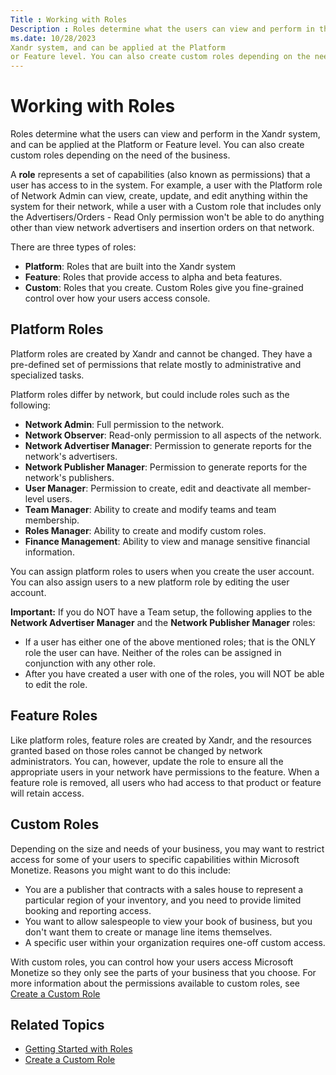 ```yaml
---
Title : Working with Roles
Description : Roles determine what the users can view and perform in the
ms.date: 10/28/2023
Xandr system, and can be applied at the Platform
or Feature level. You can also create custom roles depending on the need
---
```



# Working with Roles



Roles determine what the users can view and perform in the
Xandr system, and can be applied at the Platform
or Feature level. You can also create custom roles depending on the need
of the business.

A **role** represents a set of capabilities (also known as permissions)
that a user has access to in the system. For example, a user with the
Platform role of Network Admin can view, create, update, and edit
anything within the system for their network, while a user with a Custom
role that includes only the Advertisers/Orders - Read Only permission
won't be able to do anything other than view network advertisers and
insertion orders on that network.



There are three types of roles:

- **Platform**: Roles that are built into the
  Xandr system
- **Feature**: Roles that provide access to alpha and beta features.
- **Custom**: Roles that you create. Custom Roles give you fine-grained
  control over how your users access console.





## Platform Roles

Platform roles are created by Xandr and cannot
be changed. They have a pre-defined set of permissions that relate
mostly to administrative and specialized tasks.



Platform roles differ by network, but could include roles such as the
following:

- **Network Admin**: Full permission to the network.
- **Network Observer**: Read-only permission to all aspects of the
  network.
- **Network Advertiser Manager**: Permission to generate reports for the
  network's advertisers.
- **Network Publisher Manager**: Permission to generate reports for the
  network's publishers.
- **User Manager**: Permission to create, edit and deactivate all
  member-level users.
- **Team Manager**: Ability to create and modify teams and team
  membership.
- **Roles Manager**: Ability to create and modify custom roles.
- **Finance Management**: Ability to view and manage sensitive financial
  information.

You can assign platform roles to users when you create the user account.
You can also assign users to a new platform role by editing the user
account.



<b>Important:</b> If you do NOT have a Team
setup, the following applies to the **Network Advertiser Manager** and
the **Network Publisher Manager** roles:

- If a user has either one of the above mentioned roles; that is the
  ONLY role the user can have. Neither of the roles can be assigned in
  conjunction with any other role.
- After you have created a user with one of the roles, you will NOT be
  able to edit the role.









## Feature Roles

Like platform roles, feature roles are created by
Xandr, and the resources granted based on those
roles cannot be changed by network administrators. You can, however,
update the role to ensure all the appropriate users in your network have
permissions to the feature. When a feature role is removed, all users
who had access to that product or feature will retain access.





## Custom Roles



Depending on the size and needs of your business, you may want to
restrict access for some of your users to specific capabilities within
Microsoft Monetize. Reasons you might want to do
this include:

- You are a publisher that contracts with a sales house to represent a
  particular region of your inventory, and you need to provide limited
  booking and reporting access.
- You want to allow salespeople to view your book of business, but you
  don't want them to create or manage line items themselves.
- A specific user within your organization requires one-off custom
  access.



With custom roles, you can control how your users access
Microsoft Monetize so they only see the parts of
your business that you choose. For more information about the
permissions available to custom roles, see
<a href="create-a-custom-role.md" class="xref"
title="If you need more fine-grained control over how your users access Microsoft Monetize, you can create a custom role. Custom roles allow you to control what a user sees in Microsoft Monetize so they only see the parts of your business that you choose.">Create
a Custom Role</a>





## Related Topics



- <a href="getting-started-with-roles.md" class="xref">Getting Started
  with Roles</a>
- <a href="create-a-custom-role.md" class="xref"
  title="If you need more fine-grained control over how your users access Microsoft Monetize, you can create a custom role. Custom roles allow you to control what a user sees in Microsoft Monetize so they only see the parts of your business that you choose.">Create
  a Custom Role</a>








